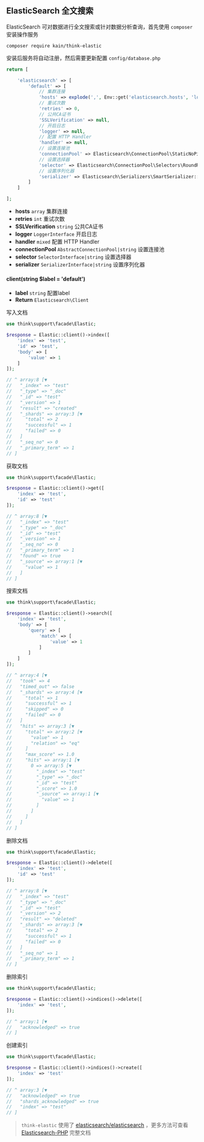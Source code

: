 ## ElasticSearch 全文搜索

ElasticSearch 可对数据进行全文搜索或针对数据分析查询，首先使用 `composer` 安装操作服务

```shell
composer require kain/think-elastic
```

安装后服务将自动注册，然后需要更新配置 `config/database.php`

```php
return [

    'elasticsearch' => [
        'default' => [
            // 集群连接
            'hosts' => explode(',', Env::get('elasticsearch.hosts', 'localhost:9200')),
            // 重试次数
            'retries' => 0,
            // 公共CA证书
            'SSLVerification' => null,
            // 开启日志
            'logger' => null,
            // 配置 HTTP Handler
            'handler' => null,
            // 设置连接池
            'connectionPool' => Elasticsearch\ConnectionPool\StaticNoPingConnectionPool::class,
            // 设置选择器
            'selector' => Elasticsearch\ConnectionPool\Selectors\RoundRobinSelector::class,
            // 设置序列化器
            'serializer' => Elasticsearch\Serializers\SmartSerializer::class
        ]
    ]

];
```

- **hosts** `array` 集群连接
- **retries** `int` 重试次数
- **SSLVerification** `string` 公共CA证书
- **logger** `LoggerInterface` 开启日志
- **handler** `mixed` 配置 HTTP Handler
- **connectionPool** `AbstractConnectionPool|string` 设置连接池
- **selector** `SelectorInterface|string` 设置选择器
- **serializer** `SerializerInterface|string` 设置序列化器

#### client(string $label = 'default')

- **label** `string` 配置label
- **Return** `Elasticsearch\Client`

写入文档

```php
use think\support\facade\Elastic;

$response = Elastic::client()->index([
    'index' => 'test',
    'id' => 'test',
    'body' => [
        'value' => 1
    ]
]);

// ^ array:8 [▼
//   "_index" => "test"
//   "_type" => "_doc"
//   "_id" => "test"
//   "_version" => 1
//   "result" => "created"
//   "_shards" => array:3 [▼
//     "total" => 2
//     "successful" => 1
//     "failed" => 0
//   ]
//   "_seq_no" => 0
//   "_primary_term" => 1
// ]
```

获取文档

```php
use think\support\facade\Elastic;

$response = Elastic::client()->get([
    'index' => 'test',
    'id' => 'test'
]);

// ^ array:8 [▼
//   "_index" => "test"
//   "_type" => "_doc"
//   "_id" => "test"
//   "_version" => 1
//   "_seq_no" => 0
//   "_primary_term" => 1
//   "found" => true
//   "_source" => array:1 [▼
//     "value" => 1
//   ]
// ]
```

搜索文档

```php
use think\support\facade\Elastic;

$response = Elastic::client()->search([
    'index' => 'test',
    'body' => [
        'query' => [
            'match' => [
                'value' => 1
            ]
        ]
    ]
]);

// ^ array:4 [▼
//   "took" => 4
//   "timed_out" => false
//   "_shards" => array:4 [▼
//     "total" => 1
//     "successful" => 1
//     "skipped" => 0
//     "failed" => 0
//   ]
//   "hits" => array:3 [▼
//     "total" => array:2 [▼
//       "value" => 1
//       "relation" => "eq"
//     ]
//     "max_score" => 1.0
//     "hits" => array:1 [▼
//       0 => array:5 [▼
//         "_index" => "test"
//         "_type" => "_doc"
//         "_id" => "test"
//         "_score" => 1.0
//         "_source" => array:1 [▼
//           "value" => 1
//         ]
//       ]
//     ]
//   ]
// ]
```

删除文档

```php
use think\support\facade\Elastic;

$response = Elastic::client()->delete([
    'index' => 'test',
    'id' => 'test'
]);

// ^ array:8 [▼
//   "_index" => "test"
//   "_type" => "_doc"
//   "_id" => "test"
//   "_version" => 2
//   "result" => "deleted"
//   "_shards" => array:3 [▼
//     "total" => 2
//     "successful" => 1
//     "failed" => 0
//   ]
//   "_seq_no" => 1
//   "_primary_term" => 1
// ]
```

删除索引

```php
use think\support\facade\Elastic;

$response = Elastic::client()->indices()->delete([
    'index' => 'test',
]);

// ^ array:1 [▼
//   "acknowledged" => true
// ]
```

创建索引

```php
use think\support\facade\Elastic;

$response = Elastic::client()->indices()->create([
    'index' => 'test'
]);

// ^ array:3 [▼
//   "acknowledged" => true
//   "shards_acknowledged" => true
//   "index" => "test"
// ]
```

> `think-elastic` 使用了 [elasticsearch/elasticsearch](https://packagist.org/packages/elasticsearch/elasticsearch) ，更多方法可查看 [Elasticsearch-PHP](https://www.elastic.co/guide/en/elasticsearch/client/php-api/current/index.html) 完整文档